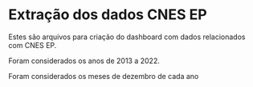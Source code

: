 # Extração dos dados CNES EP

Estes são arquivos para criação do dashboard com dados relacionados com CNES EP.

Foram considerados os anos de 2013 a 2022.

Foram considerados os meses de dezembro de cada ano

